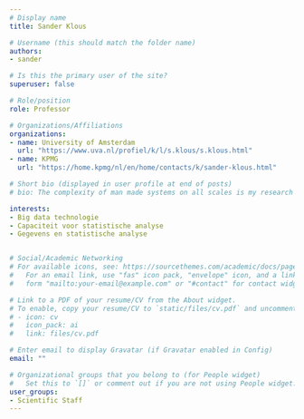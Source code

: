 ```yaml
---
# Display name
title: Sander Klous

# Username (this should match the folder name)
authors:
- sander

# Is this the primary user of the site?
superuser: false

# Role/position
role: Professor

# Organizations/Affiliations
organizations:
- name: University of Amsterdam
  url: "https://www.uva.nl/profiel/k/l/s.klous/s.klous.html"
- name: KPMG
  url: "https://home.kpmg/nl/en/home/contacts/k/sander-klous.html"

# Short bio (displayed in user profile at end of posts)
# bio: The complexity of man made systems on all scales is my research field. Cyber Infrastructure is rapidly evolving from relatively simple fixed components to programmable and virtualized objects with many degrees of freedom, owned,  operated and governed by different entities in multiple administrative connected domains on the Internet. Harnessing this complexity in a transparent trust-able way for safe and secure data processing is a major research topic that nowadays defines the focus in my research. I chair the Complex Cyber Infrastructure research group that hosts this research line.

interests:
- Big data technologie 
- Capaciteit voor statistische analyse
- Gegevens en statistische analyse


# Social/Academic Networking
# For available icons, see: https://sourcethemes.com/academic/docs/page-builder/#icons
#   For an email link, use "fas" icon pack, "envelope" icon, and a link in the
#   form "mailto:your-email@example.com" or "#contact" for contact widget.

# Link to a PDF of your resume/CV from the About widget.
# To enable, copy your resume/CV to `static/files/cv.pdf` and uncomment the lines below.
# - icon: cv
#   icon_pack: ai
#   link: files/cv.pdf

# Enter email to display Gravatar (if Gravatar enabled in Config)
email: ""

# Organizational groups that you belong to (for People widget)
#   Set this to `[]` or comment out if you are not using People widget.
user_groups:
- Scientific Staff
---
```

